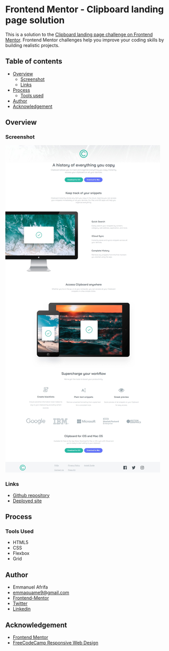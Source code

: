 # Frontend Mentor - Clipboard landing page solution

This is a solution to the [Clipboard landing page challenge on Frontend Mentor](https://www.frontendmentor.io/challenges/clipboard-landing-page-5cc9bccd6c4c91111378ecb9). Frontend Mentor challenges help you improve your coding skills by building realistic projects. 

## Table of contents
- [Overview](#overview)
    - [Screenshot](#screenshot)
    - [Links](#links)
- [Process](#process)
    - [Tools used](#tools-used)
- [Author](#author)
- [Acknowledgement](#acknowledgement)


## Overview
### Screenshot
![Screenshot of the webpage](./images/Web%20capture_28-5-2023_132746_127.0.0.1.jpeg)

### Links
- [Github repository](https://github.com/Emmanuel-Afrifa/clipboard-landing-page)
- [Deployed site](https://clipboard-landing-page-sol.netlify.app/)

## Process
### Tools Used
- HTML5
- CSS
- Flexbox
- Grid


## Author
- Emmanuel Afrifa
- [emmaquame9@gmail.com](mailto:emmaquame9@gmail.com)
- [Frontend-Mentor](https://www.frontendmentor.io/profile/Emmanuel-Afrifa)
- [Twitter](https://twitter.com/Emma33712365)
- [Linkedin](https://www.linkedin.com/in/emmanuel-afrifa-840674214/)

## Acknowledgement
- [Frontend Mentor](https://www.frontendmentor.io/)
- [FreeCodeCamp Responsive Web Design](https://www.freecodecamp.org/learn/responsive-web-design/)
